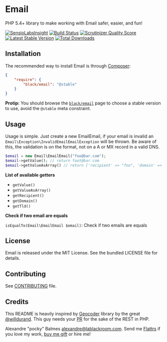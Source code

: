 Email
=====

PHP 5.4+ library to make working with Email safer, easier, and fun!

[![SensioLabsInsight](https://insight.sensiolabs.com/projects/9bfe8343-0fd5-412b-a3f5-2b364d602c56/big.png)](https://insight.sensiolabs.com/projects/9bfe8343-0fd5-412b-a3f5-2b364d602c56)
[![Build Status](https://travis-ci.org/black-project/Email.png?branch=master)](https://travis-ci.org/black-project/Email)
[![Scrutinizer Quality Score](https://scrutinizer-ci.com/g/black-project/Email/badges/quality-score.png)](https://scrutinizer-ci.com/g/black-project/Email/)
[![Latest Stable Version](https://poser.pugx.org/black/email/v/stable.png)](https://packagist.org/packages/black/email)
[![Total Downloads](https://poser.pugx.org/black/email/downloads.png)](https://packagist.org/packages/black/email)

Installation
------------

The recommended way to install Email is through [Composer][1]:

```json
{
    "require": {
        "black/email": "@stable"
    }
}
```

__Protip:__ You should browse the [`black/email`][2] page to choose a stable version to use, avoid the `@stable` meta
constraint.

Usage
-----

Usage is simple. Just create a new EmailEmail, if your email is invalid an `Email\Exception\InvalidEmailEmailException`
will be thrown. Be aware of this, the validation is on the format, not on a A or MX record in a valid DNS.

```php
$email = new Email\EmailEmail("foo@bar.com");
$email->getValue(); // return foot@bar.com
$email->getValueAsArray() // return ['recipient' => "foo", 'domain' => "bar", 'tld' => "com"]
```

__List of available getters__

- `getValue()`
- `getValueAsArray()`
- `getRecipient()`
- `getDomain()`
- `getTld()`

__Check if two email are equals__

`isEqualTo(Email\EmailEmail $email)`: Check if two emails are equals



License
-------

Email is released under the MIT License. See the bundled LICENSE file for details.

Contributing
------------

See [CONTRIBUTING][5] file.

Credits
-------

This README is heavily inspired by [Geocoder][3] library by the great [@willdurand][4]. This guy needs your [PR][6] for the
sake of the REST in PHP.

Alexandre "pocky" Balmes [alexandre@lablackroom.com][7]. Send me [Flattrs][8] if you love my work, [buy me gift][9] or hire me!


[1]: https://getcomposer.org/
[2]: https://packagist.org/packages/black/email
[3]: https://github.com/geocoder-php/Geocoder
[4]: https://github.com/willdurand
[5]: CONTRIBUTING.md
[6]: http://williamdurand.fr/2014/07/02/resting-with-symfony-sos/
[7]: mailto:alexandre@lablackroom.com
[8]: https://flattr.com/profile/alexandre.balmes
[9]: http://www.amazon.fr/registry/wishlist/3OR3EENRA5TSK
